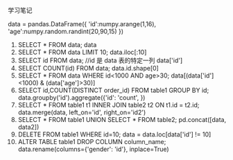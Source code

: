 学习笔记

data = pandas.DataFrame({
    'id':numpy.arange(1,16),
    'age':numpy.random.randint(20,90,15)
})
1. SELECT * FROM data;
data
2. SELECT * FROM data LIMIT 10;
data.iloc[:10]
3. SELECT id FROM data;  //id 是 data 表的特定一列
data['id']
4. SELECT COUNT(id) FROM data;
data.id.shape[0]
5. SELECT * FROM data WHERE id<1000 AND age>30;
data[(data['id']<1000) & (data['age']>30)]
6. SELECT id,COUNT(DISTINCT order_id) FROM table1 GROUP BY id;
data.groupby('id').aggregate({'id': 'count', })
7. SELECT * FROM table1 t1 INNER JOIN table2 t2 ON t1.id = t2.id;
data.merge(data, left_on='id', right_on='id2')
8. SELECT * FROM table1 UNION SELECT * FROM table2;
pd.concat([data, data2])
9. DELETE FROM table1 WHERE id=10;
data = data.loc[data['id'] != 10]
10. ALTER TABLE table1 DROP COLUMN column_name;
data.rename(columns={'gender': 'id'}, inplace=True)